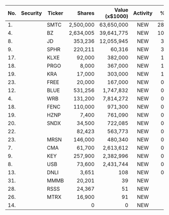 No. | Security | Ticker | Shares | Value (x$1000) | Activity | % Port
|--- | --- | --- | ---:| ---:|:---:| ---:|
 1.||SMTC</a>|2,500,000|63,650,000|NEW|28.76%|<a href=rel="bookmark"></a>
4.||BZ</a>|2,634,005|39,641,775|NEW|10.81%|<a href=rel="bookmark"></a>
8.||JD</a>|353,236|12,055,945|NEW|3.28%|<a href=rel="bookmark"></a>
9.||SPHR</a>|220,211|60,316|NEW|3.05%|<a href=rel="bookmark"></a>
17.||KLXE</a>|92,000|382,000|NEW|1.81%|<a href=rel="bookmark"></a>
18.||PRGO</a>|8,000|367,000|NEW|1.74%|<a href=rel="bookmark"></a>
19.||KRA</a>|17,000|303,000|NEW|1.44%|<a href=rel="bookmark"></a>
23.||FREE</a>|20,000|167,000|NEW|0.79%|<a href=rel="bookmark"></a>
12.||BLUE</a>|531,256|1,747,832|NEW|0.78%|<a href=rel="bookmark"></a>
4.||WRB</a>|131,200|7,814,272|NEW|0.59%|<a href=rel="bookmark"></a>
18.||FENC</a>|110,000|971,300|NEW|0.43%|<a href=rel="bookmark"></a>
19.||HZNP</a>|7,400|761,090|NEW|0.34%|<a href=rel="bookmark"></a>
20.||SNDX</a>|34,500|722,085|NEW|0.32%|<a href=rel="bookmark"></a>
22.|||82,423|563,773|NEW|0.25%|rel="bookmark"></a>
23.||MRSN</a>|146,000|480,340|NEW|0.21%|<a href=rel="bookmark"></a>
7.||CMA</a>|61,700|2,613,612|NEW|0.19%|<a href=rel="bookmark"></a>
9.||KEY</a>|257,900|2,382,996|NEW|0.18%|<a href=rel="bookmark"></a>
8.||USB</a>|73,600|2,431,744|NEW|0.18%|<a href=rel="bookmark"></a>
13.||DNLI</a>|3,651|108|NEW|0.07%|<a href=rel="bookmark"></a>
31.||MMMB</a>|20,201|39|NEW|0%|<a href=rel="bookmark"></a>
28.||RSSS</a>|24,367|51|NEW|0%|<a href=rel="bookmark"></a>
26.||MTRX</a>|16,900|91|NEW|0%|<a href=rel="bookmark"></a>
14.|||0|0|NEW|0%|rel="bookmark"></a>
